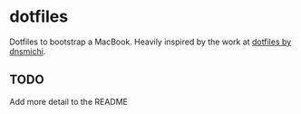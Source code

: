 # dotfiles
Dotfiles to bootstrap a MacBook. Heavily inspired by the work at [dotfiles by dnsmichi](https://gitlab.com/dnsmichi/dotfiles/-/tree/main).

## TODO
Add more detail to the README